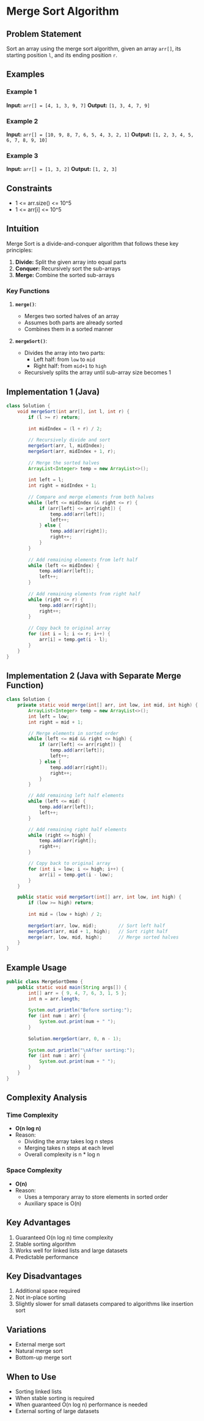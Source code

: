 





# Merge Sort Algorithm

## Problem Statement
Sort an array using the merge sort algorithm, given an array `arr[]`, its starting position `l`, and its ending position `r`.

## Examples

### Example 1
**Input:** `arr[] = [4, 1, 3, 9, 7]`
**Output:** `[1, 3, 4, 7, 9]`

### Example 2
**Input:** `arr[] = [10, 9, 8, 7, 6, 5, 4, 3, 2, 1]`
**Output:** `[1, 2, 3, 4, 5, 6, 7, 8, 9, 10]`

### Example 3
**Input:** `arr[] = [1, 3, 2]`
**Output:** `[1, 2, 3]`

## Constraints
- 1 <= arr.size() <= 10^5
- 1 <= arr[i] <= 10^5

## Intuition

Merge Sort is a divide-and-conquer algorithm that follows these key principles:

1. **Divide:** Split the given array into equal parts
2. **Conquer:** Recursively sort the sub-arrays
3. **Merge:** Combine the sorted sub-arrays

### Key Functions

1. **`merge()`**: 
   - Merges two sorted halves of an array
   - Assumes both parts are already sorted
   - Combines them in a sorted manner

2. **`mergeSort()`**:
   - Divides the array into two parts:
     - Left half: from `low` to `mid`
     - Right half: from `mid+1` to `high`
   - Recursively splits the array until sub-array size becomes 1

## Implementation 1 (Java)

```java
class Solution {
    void mergeSort(int arr[], int l, int r) {
        if (l >= r) return;
        
        int midIndex = (l + r) / 2;
        
        // Recursively divide and sort
        mergeSort(arr, l, midIndex);
        mergeSort(arr, midIndex + 1, r);
        
        // Merge the sorted halves
        ArrayList<Integer> temp = new ArrayList<>();
        
        int left = l;
        int right = midIndex + 1;
        
        // Compare and merge elements from both halves
        while (left <= midIndex && right <= r) {
            if (arr[left] <= arr[right]) {
                temp.add(arr[left]);
                left++;
            } else {
                temp.add(arr[right]);
                right++;
            }
        }
        
        // Add remaining elements from left half
        while (left <= midIndex) {
            temp.add(arr[left]);
            left++;
        }
        
        // Add remaining elements from right half
        while (right <= r) {
            temp.add(arr[right]);
            right++;
        }
        
        // Copy back to original array
        for (int i = l; i <= r; i++) {
            arr[i] = temp.get(i - l);
        }
    }
}
```

## Implementation 2 (Java with Separate Merge Function)

```java
class Solution {
    private static void merge(int[] arr, int low, int mid, int high) {
        ArrayList<Integer> temp = new ArrayList<>();
        int left = low;
        int right = mid + 1;

        // Merge elements in sorted order
        while (left <= mid && right <= high) {
            if (arr[left] <= arr[right]) {
                temp.add(arr[left]);
                left++;
            } else {
                temp.add(arr[right]);
                right++;
            }
        }

        // Add remaining left half elements
        while (left <= mid) {
            temp.add(arr[left]);
            left++;
        }

        // Add remaining right half elements
        while (right <= high) {
            temp.add(arr[right]);
            right++;
        }

        // Copy back to original array
        for (int i = low; i <= high; i++) {
            arr[i] = temp.get(i - low);
        }
    }

    public static void mergeSort(int[] arr, int low, int high) {
        if (low >= high) return;
        
        int mid = (low + high) / 2;
        
        mergeSort(arr, low, mid);        // Sort left half
        mergeSort(arr, mid + 1, high);   // Sort right half
        merge(arr, low, mid, high);      // Merge sorted halves
    }
}
```

## Example Usage

```java
public class MergeSortDemo {
    public static void main(String args[]) {
        int[] arr = { 9, 4, 7, 6, 3, 1, 5 };
        int n = arr.length;
        
        System.out.println("Before sorting:");
        for (int num : arr) {
            System.out.print(num + " ");
        }
        
        Solution.mergeSort(arr, 0, n - 1);
        
        System.out.println("\nAfter sorting:");
        for (int num : arr) {
            System.out.print(num + " ");
        }
    }
}
```

## Complexity Analysis

### Time Complexity
- **O(n log n)**
- Reason: 
  - Dividing the array takes log n steps
  - Merging takes n steps at each level
  - Overall complexity is n * log n

### Space Complexity
- **O(n)**
- Reason: 
  - Uses a temporary array to store elements in sorted order
  - Auxiliary space is O(n)

## Key Advantages
1. Guaranteed O(n log n) time complexity
2. Stable sorting algorithm
3. Works well for linked lists and large datasets
4. Predictable performance

## Key Disadvantages
1. Additional space required
2. Not in-place sorting
3. Slightly slower for small datasets compared to algorithms like insertion sort

## Variations
- External merge sort
- Natural merge sort
- Bottom-up merge sort

## When to Use
- Sorting linked lists
- When stable sorting is required
- When guaranteed O(n log n) performance is needed
- External sorting of large datasets
